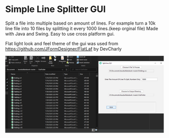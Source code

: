 # Simple Line Splitter GUI
Split a file into multiple based on amount of lines. For example turn a 10k line file into 10 files by splitting it every 1000 lines.(keep orginal file)
Made with Java and Swing.
Easy to use cross platform gui.

Flat light look and feel theme of the gui was used from https://github.com/JFormDesigner/FlatLaf by DevCharly


![alt tag](https://github.com/KiwiCode-s/Simple-line-splitter-gui/blob/master/UsagePhotos/Capture.PNG)

